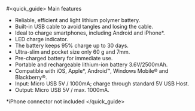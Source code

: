 #<quick_guide> Main features
- Reliable, efficient and light lithium polymer battery.
- Built-in USB cable to avoid tangles and losing the cable.
- Ideal to charge smartphones, including Android and iPhone*.
- LED charge indicator.
- The battery keeps 95% charge up to 30 days.
- Ultra-slim and pocket size only 60 g and 7mm.
- Pre-charged battery for immediate use.
- Portable and rechargeable lithium-ion battery 3.6V/2500mAh.
- Compatible with  iOS, Apple*, Android™, Windows Mobile® and Blackberry®.
- Input: Micro USB 5V / 1000mA; charge through standard 5V USB Host.
- Output: Micro USB 5V / max. 1000mA.

*iPhone connector not included
</quick_guide>